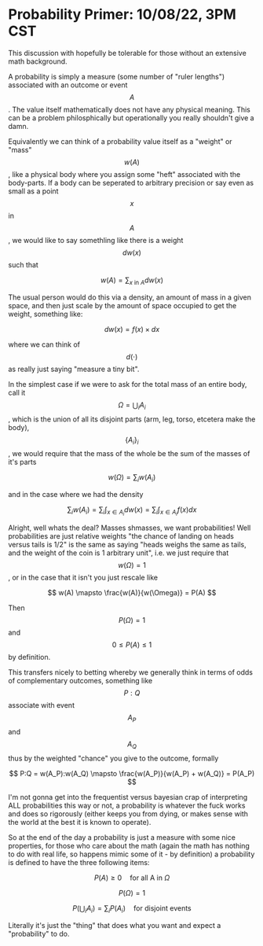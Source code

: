 # Probability Primer: 10/08/22, 3PM CST

This discussion with hopefully be tolerable for those without an extensive math background.

A probability is simply a measure (some number of "ruler lengths") associated with an outcome or event $$A$$ . The value itself mathematically does not have any physical meaning. This can be a problem philosphically but operationally you really shouldn't give a damn.

Equivalently we can think of a probability value itself as a "weight" or "mass" $$w(A)$$ , like a physical body where you assign some "heft" associated with the body-parts. If a body can be seperated to arbitrary precision or say even as small as a point $$x$$ in $$A$$ , we would like to say somethling like there is a weight $$dw(x)$$ such that

$$
w(A) = \sum_{x \text{ in } A} dw(x)
$$

The usual person would do this via a density, an amount of mass in a given space, and then just scale by the amount of space occupied to get the weight, something like:

$$
dw(x) = f(x) \times dx
$$

where we can think of $$d(\cdot)$$ as really just saying "measure a tiny bit".

In the simplest case if we were to ask for the total mass of an entire body, call it $$\Omega = \bigcup_i A_i$$, which is the union of all its disjoint parts (arm, leg, torso, etcetera make the body), $$\{A_i\}_i$$, we would require that the mass of the whole be the sum of the masses of it's parts

$$
w(\Omega) = \sum_i w(A_i)
$$

and in the case where we had the density

$$
\sum_i w(A_i) = \sum_i \int_{x \in A_i} dw(x) = \sum_i \int_{x \in A_i} f(x) dx
$$

Alright, well whats the deal? Masses shmasses, we want probabilities! Well probabilities are just relative weights "the chance of landing on heads versus tails is 1/2" is the same as saying "heads weighs the same as tails, and the weight of the coin is 1 arbitrary unit", i.e. we just require that $$w(\Omega) = 1$$, or in the case that it isn't you just rescale like

$$
w(A) \mapsto \frac{w(A)}{w(\Omega)} = P(A)
$$

Then $$P(\Omega) = 1$$ and $$0 \leq P(A) \leq 1$$ by definition.

This transfers nicely to betting whereby we generally think in terms of odds of complementary outcomes, something like $$P:Q$$ associate with event $$A_P$$ and $$A_Q$$ thus by the weighted "chance" you give to the outcome, formally

$$
P:Q = w(A_P):w(A_Q) \mapsto \frac{w(A_P)}{w(A_P) + w(A_Q)} = P(A_P)
$$

I'm not gonna get into the frequentist versus bayesian crap of interpreting ALL probabilities this way or not, a probability is whatever the fuck works and does so rigorously (either keeps you from dying, or makes sense with the world at the best it is known to operate).

So at the end of the day a probability is just a measure with some nice properties, for those who care about the math (again the math has nothing to do with real life, so happens mimic some of it - by definition) a probability is defined to have the three following items:

$$
P(A) \geq 0 \quad \text{for all A in} \ \Omega
$$

$$
P(\Omega) = 1
$$

$$
P(\bigcup_i A_i) = \sum_i P(A_i) \quad \text{for disjoint events}
$$

Literally it's just the "thing" that does what you want and expect a "probability" to do.
